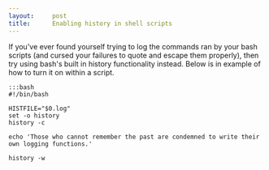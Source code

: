 ```yaml
---
layout:     post
title:      Enabling history in shell scripts
---
```



If you've ever found yourself trying to log the commands ran by your bash scripts (and cursed your failures to quote and escape them properly), then try using bash's built in history functionality instead. Below is in example of how to turn it on within a script.

	:::bash
	#!/bin/bash
	
	HISTFILE="$0.log"
	set -o history
	history -c
	
	echo 'Those who cannot remember the past are condemned to write their own logging functions.'
	
	history -w





